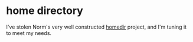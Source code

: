 home directory
==============

I've stolen Norm's very well constructed [homedir][1] project, and I'm tuning it to meet my needs.

[1]: http://github.com/norm/homedir/tree